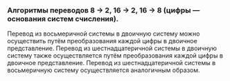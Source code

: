 ### Алгоритмы переводов 8 -> 2, 16 -> 2, 16 -> 8 (цифры — основания систем счисления).

Перевод из восьмеричной системы в двоичную систему можно осуществить путём преобразования каждой цифры в двоичное представление. Перевод из шестнадцатеричной системы в двоичную систему также осуществляется путём преобразования каждой цифры в двоичное представление. Перевод из шестнадцатеричной системы в восьмеричную систему осуществляется аналогичным образом.
